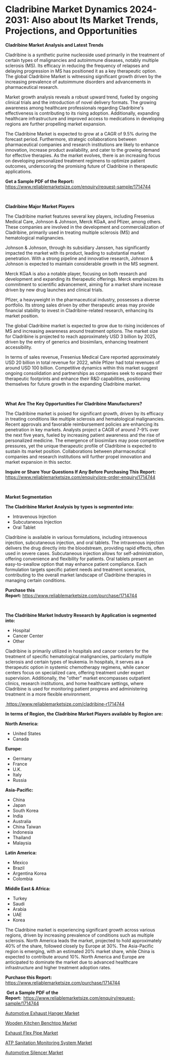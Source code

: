 <p><h1>Cladribine Market Dynamics 2024-2031: Also about Its Market Trends, Projections, and Opportunities</h1></p><p><strong>Cladribine Market Analysis and Latest Trends</strong></p>
<p><p>Cladribine is a synthetic purine nucleoside used primarily in the treatment of certain types of malignancies and autoimmune diseases, notably multiple sclerosis (MS). Its efficacy in reducing the frequency of relapses and delaying progression in MS has positioned it as a key therapeutic option. The global Cladribine Market is witnessing significant growth driven by the increasing prevalence of autoimmune disorders and advancements in pharmaceutical research.</p><p>Market growth analysis reveals a robust upward trend, fueled by ongoing clinical trials and the introduction of novel delivery formats. The growing awareness among healthcare professionals regarding Cladribine's effectiveness is contributing to its rising adoption. Additionally, expanding healthcare infrastructure and improved access to medications in developing regions are further propelling market expansion.</p><p>The Cladribine Market is expected to grow at a CAGR of 9.5% during the forecast period. Furthermore, strategic collaborations between pharmaceutical companies and research institutions are likely to enhance innovation, increase product availability, and cater to the growing demand for effective therapies. As the market evolves, there is an increasing focus on developing personalized treatment regimens to optimize patient outcomes, underscoring the promising future of Cladribine in therapeutic applications.</p></p>
<p><strong>Get a Sample PDF of the Report:&nbsp;</strong> <a href="https://www.reliablemarketsize.com/enquiry/request-sample/1714744?utm_campaign=1770&utm_medium=2&utm_source=Github&utm_content=ia&utm_term=22102024&utm_id=cladribine">https://www.reliablemarketsize.com/enquiry/request-sample/1714744</a></p>
<p>&nbsp;</p>
<p><strong>Cladribine Major Market Players</strong></p>
<p><p>The Cladribine market features several key players, including Fresenius Medical Care, Johnson & Johnson, Merck KGaA, and Pfizer, among others. These companies are involved in the development and commercialization of Cladribine, primarily used in treating multiple sclerosis (MS) and hematological malignancies.</p><p>Johnson & Johnson, through its subsidiary Janssen, has significantly impacted the market with its product, leading to substantial market penetration. With a strong pipeline and innovative research, Johnson & Johnson is expected to maintain considerable growth in the MS segment.</p><p>Merck KGaA is also a notable player, focusing on both research and development and expanding its therapeutic offerings. Merck emphasizes its commitment to scientific advancement, aiming for a market share increase driven by new drug launches and clinical trials.</p><p>Pfizer, a heavyweight in the pharmaceutical industry, possesses a diverse portfolio. Its strong sales driven by other therapeutic areas may provide financial stability to invest in Cladribine-related research, enhancing its market position.</p><p>The global Cladribine market is expected to grow due to rising incidences of MS and increasing awareness around treatment options. The market size for Cladribine is projected to reach approximately USD 3 billion by 2025, driven by the entry of generics and biosimilars, enhancing treatment accessibility.</p><p>In terms of sales revenue, Fresenius Medical Care reported approximately USD 20 billion in total revenue for 2022, while Pfizer had total revenues of around USD 100 billion. Competitive dynamics within this market suggest ongoing consolidation and partnerships as companies seek to expand their therapeutic footprints and enhance their R&D capabilities, positioning themselves for future growth in the expanding Cladribine market.</p></p>
<p>&nbsp;</p>
<p><strong>What Are The Key Opportunities For Cladribine Manufacturers?</strong></p>
<p><p>The Cladribine market is poised for significant growth, driven by its efficacy in treating conditions like multiple sclerosis and hematological malignancies. Recent approvals and favorable reimbursement policies are enhancing its penetration in key markets. Analysts project a CAGR of around 7-9% over the next five years, fueled by increasing patient awareness and the rise of personalized medicine. The emergence of biosimilars may pose competitive pressures, yet the unique therapeutic profile of Cladribine is expected to sustain its market position. Collaborations between pharmaceutical companies and research institutions will further propel innovation and market expansion in this sector.</p></p>
<p><strong>Inquire or Share Your Questions If Any Before Purchasing This Report:</strong> <a href="https://www.reliablemarketsize.com/enquiry/pre-order-enquiry/1714744?utm_campaign=1770&utm_medium=2&utm_source=Github&utm_content=ia&utm_term=22102024&utm_id=cladribine">https://www.reliablemarketsize.com/enquiry/pre-order-enquiry/1714744</a></p>
<p>&nbsp;</p>
<p><strong>Market Segmentation</strong></p>
<p><strong>The Cladribine Market Analysis by types is segmented into:</strong></p>
<p><ul><li>Intravenous Injection</li><li>Subcutaneous Injection</li><li>Oral Tablet</li></ul></p>
<p><p>Cladribine is available in various formulations, including intravenous injection, subcutaneous injection, and oral tablets. The intravenous injection delivers the drug directly into the bloodstream, providing rapid effects, often used in severe cases. Subcutaneous injection allows for self-administration, offering convenience and flexibility for patients. Oral tablets present an easy-to-swallow option that may enhance patient compliance. Each formulation targets specific patient needs and treatment scenarios, contributing to the overall market landscape of Cladribine therapies in managing certain conditions.</p></p>
<p><strong>Purchase this Report:&nbsp;</strong><a href="https://www.reliablemarketsize.com/purchase/1714744?utm_campaign=1770&utm_medium=2&utm_source=Github&utm_content=ia&utm_term=22102024&utm_id=cladribine">https://www.reliablemarketsize.com/purchase/1714744</a></p>
<p>&nbsp;</p>
<p><strong>The Cladribine Market Industry Research by Application is segmented into:</strong></p>
<p><ul><li>Hospital</li><li>Cancer Center</li><li>Other</li></ul></p>
<p><p>Cladribine is primarily utilized in hospitals and cancer centers for the treatment of specific hematological malignancies, particularly multiple sclerosis and certain types of leukemia. In hospitals, it serves as a therapeutic option in systemic chemotherapy regimens, while cancer centers focus on specialized care, offering treatment under expert supervision. Additionally, the "other" market encompasses outpatient clinics, research institutions, and home healthcare settings, where Cladribine is used for monitoring patient progress and administering treatment in a more flexible environment.</p></p>
<p><a href="https://www.reliablemarketsize.com/cladribine-r1714744?utm_campaign=1770&utm_medium=2&utm_source=Github&utm_content=ia&utm_term=22102024&utm_id=cladribine">&nbsp;https://www.reliablemarketsize.com/cladribine-r1714744</a></p>
<p><strong>In terms of Region, the Cladribine Market Players available by Region are:</strong></p>
<p>
    <p> <strong> North America: </strong>
        <ul>
            <li>United States</li>
            <li>Canada</li>
        </ul>
        </p> 
    <p> <strong> Europe: </strong>
        <ul>
            <li>Germany</li>
            <li>France</li>
            <li>U.K.</li>
            <li>Italy</li>
            <li>Russia</li>
        </ul>
        </p> 
    <p> <strong> Asia-Pacific: </strong>
        <ul>
            <li>China</li>
            <li>Japan</li>
            <li>South Korea</li>
            <li>India</li>
            <li>Australia</li>
            <li>China Taiwan</li>
            <li>Indonesia</li>
            <li>Thailand</li>
            <li>Malaysia</li>
        </ul>
        </p> 
    <p> <strong> Latin America: </strong>
        <ul>
            <li>Mexico</li>
            <li>Brazil</li>
            <li>Argentina Korea</li>
            <li>Colombia</li>
        </ul>
        </p> 
    <p> <strong> Middle East & Africa: </strong>
        <ul>
            <li>Turkey</li>
            <li>Saudi</li>
            <li>Arabia</li>
            <li>UAE</li>
            <li>Korea</li>
        </ul>
    </p>
    </p>
<p><p>The Cladribine market is experiencing significant growth across various regions, driven by increasing prevalence of conditions such as multiple sclerosis. North America leads the market, projected to hold approximately 40% of the share, followed closely by Europe at 30%. The Asia-Pacific region is emerging, with an estimated 20% market share, while China is expected to contribute around 10%. North America and Europe are anticipated to dominate the market due to advanced healthcare infrastructure and higher treatment adoption rates.</p></p>
<p><strong>Purchase this Report: </strong><a href="https://www.reliablemarketsize.com/purchase/1714744?utm_campaign=1770&utm_medium=2&utm_source=Github&utm_content=ia&utm_term=22102024&utm_id=cladribine">https://www.reliablemarketsize.com/purchase/1714744</a></p>
<p>&nbsp;<strong>Get a Sample PDF of the Report:&nbsp;&nbsp;</strong><a href="https://www.reliablemarketsize.com/enquiry/request-sample/1714744?utm_campaign=1770&utm_medium=2&utm_source=Github&utm_content=ia&utm_term=22102024&utm_id=cladribine">https://www.reliablemarketsize.com/enquiry/request-sample/1714744</a></p>
<p><strong></strong></p>
<p><p><a href="https://www.linkedin.com/pulse/automotive-exhaust-hanger-market-size-status-forecast-c3avc?utm_campaign=1770&utm_medium=2&utm_source=Github&utm_content=ia&utm_term=22102024&utm_id=cladribine">Automotive Exhaust Hanger Market</a></p><p><a href="https://www.linkedin.com/pulse/emerging-opportunities-challenges-global-wooden-kitchen-jnbpc?utm_campaign=1770&utm_medium=2&utm_source=Github&utm_content=ia&utm_term=22102024&utm_id=cladribine">Wooden Kitchen Benchtop Market</a></p><p><a href="https://www.linkedin.com/pulse/strategic-roadmap-global-exhaust-flex-pipe-market-insights-opportunities-t05xc?utm_campaign=1770&utm_medium=2&utm_source=Github&utm_content=ia&utm_term=22102024&utm_id=cladribine">Exhaust Flex Pipe Market</a></p><p><a href="https://www.linkedin.com/pulse/strategic-market-insights-global-atp-sanitation-monitoring-hlv3c?utm_campaign=1770&utm_medium=2&utm_source=Github&utm_content=ia&utm_term=22102024&utm_id=cladribine">ATP Sanitation Monitoring System Market</a></p><p><a href="https://www.linkedin.com/pulse/automotive-silencer-value-chain-analysis-from-raw-materials-end-user-txoxc?utm_campaign=1770&utm_medium=2&utm_source=Github&utm_content=ia&utm_term=22102024&utm_id=cladribine">Automotive Silencer Market</a></p></p>